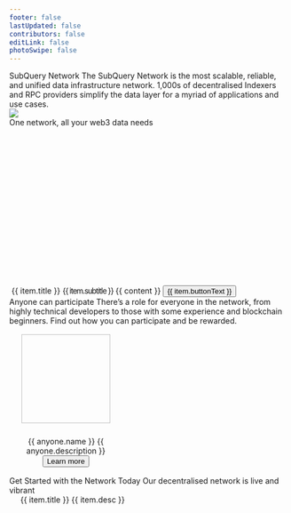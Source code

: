 ```yaml
---
footer: false
lastUpdated: false
contributors: false
editLink: false
photoSwipe: false
---
```


<link rel="stylesheet" href="/assets/style/homepage.css" as="style" />
 <div class="welcomeContainer">
  <div class="bannerRow">
    <div class="flexCol gp24" style="max-width: 614px;">
      <Typography tag="h2">SubQuery Network</Typography>
      <Typography tag="h4" family="body" type="secondary">
        The SubQuery Network is the most scalable, reliable, and unified data infrastructure network. 1,000s of decentralised Indexers and RPC providers simplify the data layer for a myriad of applications and use cases.
      </Typography>
    </div>
    <div class="bannerImage">
      <div class="bannerImageBg bannerImageBgRed"></div>
      <img src="/assets/img/architects.png" />
    </div>
  </div>
  <Banner
    title="Participate today as a Delegator"
    description="Anyone can participate as a Delegator in the Network to earn rewards based on the work that Node Operators do. Current APR for delegators is high, don't miss out!"
    buttonText="Join now"
    titleTag="h35"
    buttonLink="/subquery_network/delegators/delegating.html"
    backgroundUrl="/assets/img/network/join-network.png"
    style="margin-top: 0"
  ></Banner>
  <Typography tag="h3" fontSize="42" style="margin-top: 140px; margin-bottom: 64px">
    One network, all your web3 data needs
  </Typography>
  <div class="layout mb140" style="display: flex; gap: 24px">
    <BaseCard v-for="item in oneNetworkAllWeb3" :key="item.title">
      <div class="flexColCenter" style="gap: 24px; text-align: center">
        <img :src="item.image" height="300" />
        <Typography fontSize="26">{{ item.title }}</Typography>
        <Typography fontSize="20" family="body" style="letter-spacing: -1.1px">{{ item.subtitle }}</Typography>
        <Typography
          v-for="content in item.contents"
          :key="content"
          type="secondary"
          fontSize="16"
        >
          {{ content }}
        </Typography>
        <Button v-if="item.buttonText">{{ item.buttonText }}</Button>
      </div>
    </BaseCard>
  </div>
  <Typography tag="h3" fontSize="42" style="margin-bottom: 24px">Anyone can participate</Typography>
  <Typography
  center
  type="secondary"
  fontSize="20"
    style="
      margin-bottom: 40px;
      max-width: 664px;
    "
  >
    There’s a role for everyone in the network, from highly technical
    developers to those with some experience and blockchain beginners. Find
    out how you can participate and be rewarded.
  </Typography>
  <div
    class="layout"
    style="
      display: grid;
      grid-template-columns: 1fr 1fr;
      gap: 96px;
      text-align: center;
    "
  >
    <div
      class="flexColCenter"
      style="padding: 16px"
      v-for="anyone in anyoneContents"
      :key="anyone.name"
    >
      <img
        :src="anyone.image"
        :alt="anyone.name"
        width="160"
        height="160"
        style="margin-bottom: 24px"
      />
      <Typography tag="h35">{{ anyone.name }}</Typography>
      <Typography fontSize="16" type="secondary" style="max-width: 360px;margin: 16px 0 24px 0">
        {{ anyone.description }}
      </Typography>
      <router-link :to="{ path: anyone.moreLink }">
        <Button>Learn more</Button>
      </router-link>
    </div>
  </div>
  <Banner
    title="The SubQuery Data Node"
    :description="[
      'The SubQuery data node is a revolution in how we think about RPCs.',
      'It is a heavily forked RPC node that is perfectly optimised for querying and running in a decentralised environment. Performance of web3 dApps is no longer limited by slow RPC endpoints.',
    ]"
    buttonText="Run one today"
    titleTag="h3"
    titleFontSize="42"
    descFontSize="20"
    buttonLink="/subquery_network/data_node/introduction.html"
    backgroundUrl="https://subquery.network/images/subqlDataNode.png"
    style="background-size: 300px; background-position: right"
  ></Banner>
  <Banner
    title="The SQT Token"
    :description="[
      'The SubQuery Token (SQT) is a utility token that powers the SubQuery Network. It is central to the efficient operation of a decentralised network of node operators.',
      'You can read about the tokenomics and access SQT on a number of exchanges.',
    ]"
    buttonText="Learn about SQT"
    titleTag="h3"
    titleFontSize="42"
    buttonLink="/subquery_network/token/token.html"
    backgroundUrl="/assets/img/network/sqt.png"
    style="
      justify-content: flex-end;
      background-size: 300px;
      background-position: left;
    "
  ></Banner>
  <div class="advancedFeatures layout mt80">
    <Typography tag="h35">Get Started with the Network Today</Typography>
    <Typography tag="p" size="large" style="margin: 24px 0 40px 0">Our decentralised network is live and vibrant</Typography>
    <div class="grid3column" style="gap: 24px">
      <router-link
        v-for="item in advancedFeatures"
        :key="item.title"
        :to="{ path: item.link }"
        style="text-decoration: none"
      >
        <BaseCard style="padding: 20px">
          <Typography tag="p">{{ item.title }}</Typography>
          <Typography tag="p" size="medium" style="margin-top: 16px; margin-bottom: 0">
            {{ item.desc }}
          </Typography>
        </BaseCard>
      </router-link>
    </div>
  </div>
  <Banner
    title="SubQuery’s Indexer SDK"
    :description="[
      'SubQuery is a fast, flexible, and reliable open-source data indexer that provides you with custom APIs for your web3 project across all of our supported chains. ',
      'Build your own custom API for over 160 chains today by following our quick start guides, then host it your way',
    ]"
    buttonText="Learn more about our Indexer SDK"
    titleTag="h35"
    buttonLink="/indexer/welcome.html"
    backgroundUrl="https://subquery.network/images/indexerConcept.png"
    style="
      background-size: 389px;
      background-position: right;
    "
  ></Banner>
  <NeedHelp></NeedHelp>
  <Footer></Footer>
</div>
   
<script setup>
import {ref} from 'vue'
const oneNetworkAllWeb3 = ref([
  {
    image: "https://subquery.network/images/indexerConcept.png",
    title: 'Decentralised Data Indexers',
    subtitle: 'Fast, reliable, decentralised, and customised APIs for your web3 project',
    contents: [
      "SubQuery APIs make your dApp lighting quick. By providing a indexed data layer, your dApps get richer data faster to allow you to build intuitive and immersive experiences for your users.",
      "Easy to build, test, deploy, and run, SubQuery’s Data Indexer makes dApp development a breeze."
    ],
  },
  {
    image: "https://subquery.network/images/rpcConcept.png",
    title: 'Decentralised RPC Endpoints',
    subtitle: 'Faster, cheaper, and globally decentralised RPCs that supercharge your dApp',
    contents: [
      "The SubQuery Data Node is a heavily optimised RPC endpoint that unlocks new breakthroughs in performance and scalability to power the next generation of web3 projects.",
      "With similar RPC endpoints and helpful SDKs to manage network connections, supercharging your dApp takes only a second."
    ],
  }
])

const anyoneContents = ref([
{
name: "DApp Users",
description:
"DApp Users will ask the SubQuery Network for specific indexed data and RPC endpoints for their dApps or tools, and exchange an advertised amount of SQT for each request.",
image: "https://subquery.network/robots/consumer/consumer.png",
moreLink:
"/subquery_network/consumers/introduction.html",
},
{
name: "Delegators",
description:
"Delegators will participate in the Network by supporting their favourite Data Indexers and RPC Providers to earn rewards based on the work those indexers do.",
image: "https://subquery.network/robots/delegator/delegator.png",

    moreLink:
      "/subquery_network/delegators/introduction.html",

},
{
name: "Data Indexers",
description:
"Data Indexers will run and maintain high quality SubQuery projects in their own infrastructure and will be rewarded in SQT for the requests that they serve.",
image: "https://subquery.network/robots/indexer/indexer.png",

    moreLink: "/subquery_network/node_operators/introduction.html",

},
{
name: "RPC Providers",
description:
"RPC Providers run the optimised SubQuery Data Node and are rewarded in SQT for providing reliable, scalable, and affordable RPC services to the network.",
image: "https://subquery.network/robots/rpc/rpc.svg",

    moreLink:
      "/subquery_network/architects/introduction.html",

},
])

const advancedFeatures = ref([
{
title: 'Delegate to the SubQuery Network',
desc: 'Anyone can participate as a Delegator and participate in the Network to earn rewards based on the work that Node Operators do.',
link: '/subquery_network/delegators/delegating.html'
},
{
title: 'The SQT Token',
desc: 'The SubQuery Token (SQT) is a utility token that powers the SubQuery Network. Learn how to get SQT and the tokenomics of it.',
link: '/subquery_network/token/token.html'

},
{
title: 'Join as a Node Operators',
desc: 'More technical users are able to join the network as a Node Operators and start indexing and syncing various projects.',
link: '/subquery_network/node_operators/setup/becoming-a-node-operator.html'

},
{
title: 'Publish your Project to the Network',
desc: 'If you’ve built a SubQuery project, you can publish it to the network and benefit from decentralised infrastructure hosting today.',
link: '/subquery_network/architect/publish.html'
},
{
title: 'View Economic Model',
desc: 'Take a deep dive into the economic models of the SubQuery Network, including how rewards are calculated and distributed.',
link: '/subquery_network/introduction/reward-distribution.html'
},
{
title: 'View Network Parameters',
desc: 'See the latest network statistics and parameters in the network so you can easily calculate return and decide on where to stake your SQT.',
link: '/subquery_network/parameters.html'

}
])

</script>
